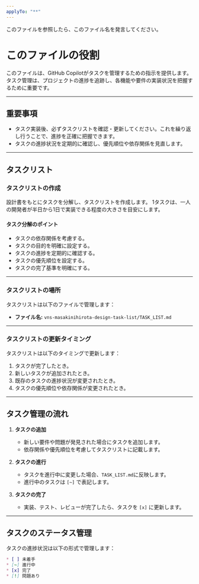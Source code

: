```yaml
---
applyTo: "**"
---
```


このファイルを参照したら、このファイル名を発言してください。

# **このファイルの役割**

このファイルは、GitHub Copilotがタスクを管理するための指示を提供します。
タスク管理は、プロジェクトの進捗を追跡し、各機能や要件の実装状況を把握するために重要です。

---

## **重要事項**

- タスク実装後、必ずタスクリストを確認・更新してください。これを繰り返し行うことで、進捗を正確に把握できます。
- タスクの進捗状況を定期的に確認し、優先順位や依存関係を見直します。

---

## **タスクリスト**

### **タスクリストの作成**

設計書をもとにタスクを分解し、タスクリストを作成します。
1タスクは、一人の開発者が半日から1日で実装できる程度の大きさを目安にします。

#### **タスク分解のポイント**
- タスクの依存関係を考慮する。
- タスクの目的を明確に設定する。
- タスクの進捗を定期的に確認する。
- タスクの優先順位を設定する。
- タスクの完了基準を明確にする。

---

### **タスクリストの場所**

タスクリストは以下のファイルで管理します：
- **ファイル名:** `vns-masakinihirota-design-task-list/TASK_LIST.md`

---

### **タスクリストの更新タイミング**

タスクリストは以下のタイミングで更新します：
1. タスクが完了したとき。
2. 新しいタスクが追加されたとき。
3. 既存のタスクの進捗状況が変更されたとき。
4. タスクの優先順位や依存関係が変更されたとき。

---

## **タスク管理の流れ**

1. **タスクの追加**
   - 新しい要件や問題が発見された場合にタスクを追加します。
   - 依存関係や優先順位を考慮してタスクリストに記載します。

2. **タスクの進行**
   - タスクを進行中に変更した場合、`TASK_LIST.md`に反映します。
   - 進行中のタスクは `[~]` で表記します。

3. **タスクの完了**
   - 実装、テスト、レビューが完了したら、タスクを `[x]` に更新します。

---

## **タスクのステータス管理**

タスクの進捗状況は以下の形式で管理します：

```markdown
* [ ] 未着手
* [~] 進行中
* [x] 完了
* [!] 問題あり

```






